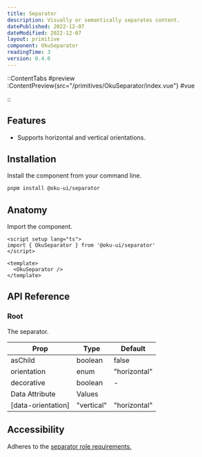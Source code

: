 ```yaml
---
title: Separator
description: Visually or semantically separates content.
datePublished: 2022-12-07
dateModified: 2022-12-07
layout: primitive
component: OkuSeparator
readingTime: 3
version: 0.4.0
---
```


::ContentTabs
#preview
:ContentPreview{src="/primitives/OkuSeparator/index.vue"}
#vue
<!-- Autodocs{src="/primitives/OkuSeparator/index.vue" lang="vue"} -->
::

## Features
- Supports horizontal and vertical orientations.


## Installation

Install the component from your command line.

```bash
pnpm install @oku-ui/separator
```

## Anatomy

Import the component.

```vue
<script setup lang="ts">
import { OkuSeparator } from '@oku-ui/separator'
</script>

<template>
  <OkuSeparator />
</template>
```

## API Reference

### Root
The separator.

| Prop | Type | Default |
| --- | --- | --- |
| <div class="code">asChild</div> | <div class="code">boolean</div> | <div class="code">false</div> |
| <div class="code">orientation</div> | <div class="code">enum</div> | <div class="code">"horizontal"</div> |
| <div class="code">decorative</div> | <div class="code">boolean</div> | - |
| Data Attribute | Values |
| <div class="code">[data-orientation]</div> | <div class="code">"vertical" | "horizontal"</div> |


## Accessibility

Adheres to the [separator role requirements.](https://www.w3.org/TR/wai-aria-1.2/#separator)